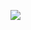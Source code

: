 ![](https://github-readme-stats.vercel.app/api?username=GodVas&show_icons=true&title_color=fff&icon_color=79ff97&text_color=9f9f9f&bg_color=151515)

